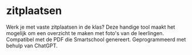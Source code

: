 # zitplaatsen
Werk je met vaste zitplaatsen in de klas? Deze handige tool maakt het mogelijk om een overzicht te maken met foto's van de leerlingen. Compatibel met de PDF die Smartschool genereert. Geprogrammeerd met behulp van ChatGPT.
